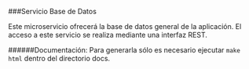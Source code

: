 ###Servicio Base de Datos

Este microservicio ofrecerá la base de datos general de la aplicación.
El acceso a este servicio se realiza mediante una interfaz REST.


######Documentación:
Para generarla sólo es necesario ejecutar ``make html`` dentro del directorio docs.
